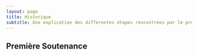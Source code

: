 ```yaml
---
layout: page
title: Historique
subtitle: Une explication des differentes étapes rencontrées par le projet
---
```



## Première Soutenance
